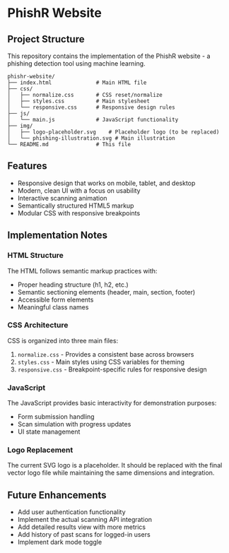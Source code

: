 # PhishR Website

## Project Structure

This repository contains the implementation of the PhishR website - a phishing detection tool using machine learning.

```
phishr-website/
├── index.html              # Main HTML file
├── css/
│   ├── normalize.css       # CSS reset/normalize
│   ├── styles.css          # Main stylesheet
│   └── responsive.css      # Responsive design rules
├── js/
│   └── main.js             # JavaScript functionality
├── img/
│   ├── logo-placeholder.svg    # Placeholder logo (to be replaced)
│   └── phishing-illustration.svg # Main illustration
└── README.md               # This file
```

## Features

- Responsive design that works on mobile, tablet, and desktop
- Modern, clean UI with a focus on usability
- Interactive scanning animation
- Semantically structured HTML5 markup
- Modular CSS with responsive breakpoints

## Implementation Notes

### HTML Structure

The HTML follows semantic markup practices with:

- Proper heading structure (h1, h2, etc.)
- Semantic sectioning elements (header, main, section, footer)
- Accessible form elements
- Meaningful class names

### CSS Architecture

CSS is organized into three main files:

1. `normalize.css` - Provides a consistent base across browsers
2. `styles.css` - Main styles using CSS variables for theming
3. `responsive.css` - Breakpoint-specific rules for responsive design

### JavaScript

The JavaScript provides basic interactivity for demonstration purposes:

- Form submission handling
- Scan simulation with progress updates
- UI state management

### Logo Replacement

The current SVG logo is a placeholder. It should be replaced with the final vector logo file while maintaining the same dimensions and integration.

## Future Enhancements

- Add user authentication functionality
- Implement the actual scanning API integration
- Add detailed results view with more metrics
- Add history of past scans for logged-in users
- Implement dark mode toggle
